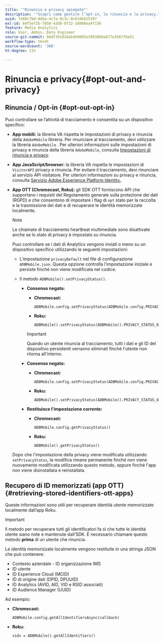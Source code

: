 ```yaml
---
title: '"Rinuncia e privacy spiegate"'
description: '"Scopri come gestire l’opt-in, la rinuncia e la privacy."'
uuid: 7e60c7bd-8dba-4c7a-9c3c-0c634b815397
exl-id: 64f5ef2b-7850-43d8-8f32-3d008ea4f156
feature: Media Analytics
role: User, Admin, Data Engineer
source-git-commit: b6df391016ab4b9095e3993808a877e3587f0a51
workflow-type: tm+mt
source-wordcount: '360'
ht-degree: 11%

---
```


# Rinuncia e privacy{#opt-out-and-privacy}

## Rinuncia / Opt-in {#opt-out-opt-in}

Puoi controllare se l’attività di tracciamento è consentita su un dispositivo specifico:

* **App mobili:** la libreria VA rispetta le impostazioni di privacy e rinuncia della  `AdobeMobile` libreria. Per rinunciare al tracciamento, devi utilizzare la libreria `AdobeMobile` . Per ulteriori informazioni sulle impostazioni di privacy e rinuncia della libreria `AdobeMobile`, consulta [Impostazioni di rinuncia e privacy](https://experienceleague.adobe.com/docs/mobile-services/android/gdpr-privacy-android/privacy.html).
* **App JavaScript/browser:** la libreria VA rispetta le impostazioni di  `VisitorAPI` privacy e rinuncia. Per evitare il tracciamento, devi rinunciare al servizio API visitatore. Per ulteriori informazioni su privacy e rinuncia, consulta [Servizio Adobe Experience Platform Identity.](https://experienceleague.adobe.com/docs/id-service/using/home.html?lang=it).
* **App OTT (Chromecast, Roku):** gli SDK OTT forniscono API che supportano i requisiti del Regolamento generale sulla protezione dei dati (RGPD) e che consentono di impostare i flag di  `opt` stato per la raccolta e la trasmissione dei dati e di recuperare le identità memorizzate localmente.

   >[!NOTE]
   >
   >Le chiamate di tracciamento heartbeat multimediale sono disattivate anche se lo stato di privacy è impostato su rinuncia.

   Puoi controllare se i dati di Analytics vengono inviati o meno su un dispositivo specifico utilizzando le seguenti impostazioni:

   * L&#39;impostazione `privacyDefault` nel file di configurazione `ADBMobile.json`. Questa opzione controlla l’impostazione iniziale e persiste finché non viene modificata nel codice.

   * Il metodo `ADBMobile().setPrivacyStatus()`.

      * **Consenso negato:**

         * **Chromecast:**

            ```
            ADBMobile.config.setPrivacyStatus(ADBMobile.config.PRIVACY_STATUS_OPT_OUT)
            ```

         * **Roku:**

            ```
            ADBMobile().setPrivacyStatus(ADBMobile().PRIVACY_STATUS_OPT_OUT)
            ```
         >[!IMPORTANT]
         >
         >Quando un utente rinuncia al tracciamento, tutti i dati e gli ID del dispositivo persistenti verranno eliminati finché l&#39;utente non ritorna all&#39;interno.

      * **Consenso negato:**

         * **Chromecast:**

            ```
            ADBMobile.config.setPrivacyStatus(ADBMobile.config.PRIVACY_STATUS_OPT_IN)
            ```

         * **Roku:**

            ```
            ADBMobile().setPrivacyStatus(ADBMobile().PRIVACY_STATUS_OPT_IN)
            ```
      * **Restituisce l&#39;impostazione corrente:**

         * **Chromecast:**

            ```
            ADBMobile.config.getPrivacyStatus()
            ```

         * **Roku:**

            ```
            ADBMobile().getPrivacyStatus()
            ```
   Dopo che l&#39;impostazione della privacy viene modificata utilizzando `setPrivacyStatus`, la modifica rimane permanente finché non viene nuovamente modificata utilizzando questo metodo, oppure finché l&#39;app non viene disinstallata e reinstallata.

## Recupero di ID memorizzati (app OTT) {#retrieving-stored-identifiers-ott-apps}

Queste informazioni sono utili per recuperare identità utente memorizzate localmente dall’app Roku.

>[!IMPORTANT]
>
>Il metodo per recuperare tutti gli identificatori fa sì che tutte le identità utente siano note e mantenute dall’SDK. È necessario chiamare questo metodo **prima** di un utente che rinuncia.

Le identità memorizzate localmente vengono restituite in una stringa JSON che può contenere:

* Contesto aziendale - ID organizzazione IMS
* ID utente
* ID Experience Cloud (MCID)
* ID di origine dati (DPID, DPUUID)
* ID Analytics (AVID, AID, VID e RSID associati)
* ID Audience Manager (UUID)

Ad esempio:

* **Chromecast:**

   ```
   ADBMobile.config.getAllIdentifiersAsync(callback)
   ```

* **Roku:**

   ```
   vids = ADBMobile().getAllIdentifiers()
   ```
